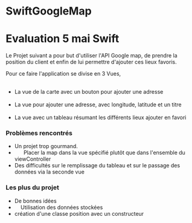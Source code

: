 # SwiftGoogleMap

<h1> Evaluation 5 mai Swift </h1>

<p>Le Projet suivant a pour but d'utiliser l'API Google map, de prendre la position du client et enfin de lui permettre d'ajouter ces lieux favoris.
</p>
Pour ce faire l'application se divise en 3 Vues,
<ul>
  <li>
      La vue de la carte avec un bouton pour ajouter une adresse
  </li>
   <li>
      La vue pour ajouter une adresse, avec longitude, latitude et un titre
  </li>
   <li>
      La vue avec un tableau résumant les différents lieux ajouter en favori
  </li>
</ul>
  <h3>Problèmes rencontrés </h3>
<p>
<ul>
    <li>
        Un projet trop gourmand.
    </li>
    <li>
        Placer la map dans la vue spécifié plutôt que dans l'ensemble du viewController</li>
    <li>
        Des difficultés sur le remplissage du tableau et sur le passage des données via la seconde vue
    </li>
</ul>
</p>
  <h3>Les plus du projet</h3>
<p>
<ul>
    <li>
        De bonnes idées
    </li>
    <li>
     Utilisation des données stockées    
    </li>
    <li>
        création d'une classe position avec un constructeur
    </li>
</ul>
</p>
